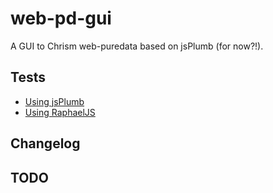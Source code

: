 # web-pd-gui #

A GUI to Chrism web-puredata based on jsPlumb (for now?!).

## Tests ##

* [Using jsPlumb](http://automata.github.com/web-pd-gui/test_jsplumb.html)
* [Using RaphaelJS](http://automata.github.com/web-pd-gui/test_raphaeljs.html)

## Changelog ##

## TODO ##



